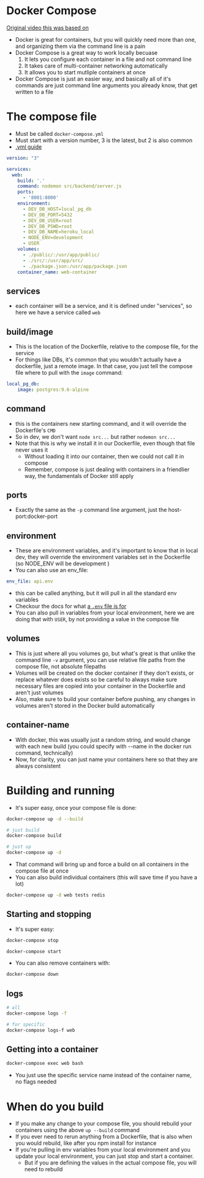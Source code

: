 # Docker Compose
[Original video this was based on](https://www.youtube.com/watch?v=Qw9zlE3t8Ko)
- Docker is great for containers, but you will quickly need more than one, and organizing them via the command line is a pain
- Docker Compose is a great way to work locally becuase
  1. It lets you configure each container in a file and not command line
  2. It takes care of multi-container networking automatically
  3. It allows you to start mutliple containers at once
- Docker Compose is just an easier way, and basically all of it's commands are just command line arguments you already know, that get written to a file

# The compose file
- Must be called `docker-compose.yml`
- Must start with a version number, 3 is the latest, but 2 is also common
- [.yml guide](https://docs.ansible.com/ansible/latest/reference_appendices/YAMLSyntax.html)

```yml
version: "3"

services:
  web:
    build: '.'
    command: nodemon src/backend/server.js
    ports:
      - '8001:8000'
    environment:
      - DEV_DB_HOST=local_pg_db
      - DEV_DB_PORT=5432
      - DEV_DB_USER=root
      - DEV_DB_PSWD=root
      - DEV_DB_NAME=heroku_local
      - NODE_ENV=development
      - USER
    volumes:
      - ./public/:/usr/app/public/
      - ./src/:/usr/app/src/
      - ./package.json:/usr/app/package.json
    container_name: web-container
```

## services
- each container will be a service, and it is defined under "services", so here we have a service called `web`

## build/image
- This is the location of the Dockerfile, relative to the compose file, for the service
- For things like DBs, it's common that you wouldn't actually have a dockerfile, just a remote image. In that case, you just tell the compose file where to pull with the `image` command:

```yml
local_pg_db:
    image: postgres:9.6-alpine
```

## command
- this is the containers new starting command, and it will override the Dockerfile's `CMD`
- So in dev, we don't want `node src...` but rather `nodemon src...`
- Note that this is why we install it in our Dockerfile, even though that file never uses it
  - Without loading it into our container, then we could not call it in compose
  - Remember, compose is just dealing with containers in a friendlier way, the fundamentals of Docker still apply

## ports
- Exactly the same as the `-p` command line argument, just the host-port:docker-port

## environment
- These are environment variables, and it's important to know that in local dev, they will override the environment variables set in the Dockerfile (so NODE_ENV will be development )
- You can also use an env_file:

```yml
env_file: api.env
```
- this can be called anything, but it will pull in all the standard env variables
- Checkour the docs for what [a `.env` file is for](https://docs.docker.com/compose/environment-variables/)
- You can also pull in variables from your local environment, here we are doing that with `USER`, by not providing a value in the compose file

## volumes
- This is just where all you volumes go, but what's great is that unlike the command line `-v` argument, you can use relative file paths from the compose file, not absolute filepaths
- Volumes will be created on the docker container if they don't exists, or replace whatever does exists so be careful to always make sure necessary files are copied into your container in the Dockerfile and aren't just volumes
- Also, make sure to build your container before pushing, any changes in volumes aren't stored in the Docker build automatically

## container-name
- With docker, this was usually just a random string, and would change with each new build (you could specify with --name in the docker run command, technically)
- Now, for clarity, you can just name your containers here so that they are always consistent


# Building and running
- It's super easy, once your compose file is done:

```bash
docker-compose up -d --build

# just build
docker-compose build

# just up
docker-compose up -d
```

- That command will bring up and force a build on all containers in the compose file at once
- You can also build individual containers (this will save time if you have a lot)

```bash
docker-compose up -d web tests redis
```

## Starting and stopping
- It's super easy:

```bash
docker-compose stop

docker-compose start
```

- You can also remove containers with:

```bash
docker-compose down
```

## logs
```bash
# all
docker-compose logs -f

# for specific
docker-compose logs-f web
```

## Getting into a container
```bash
docker-compose exec web bash
```
- You just use the specific service name instead of the container name, no flags needed

# When do you build
- If you make any change to your compose file, you should rebuild your containers using the above `up --build` command
- If you ever need to rerun anything from a Dockerfile, that is also when you would rebuild, like after you npm install for instance
- If you're pulling in env variables from your local environment and you update your local environment, you can just stop and start a container.
  - But if you are defining the values in the actual compose file, you will need to rebuild